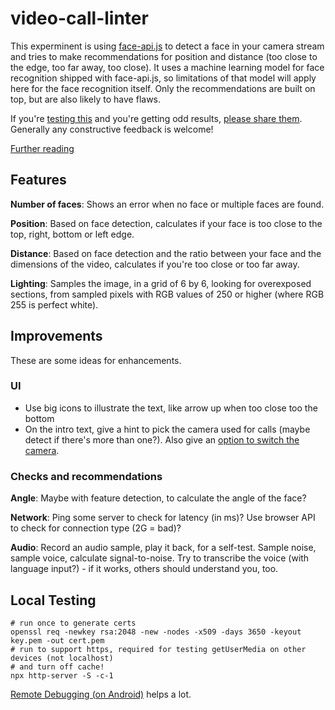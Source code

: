 # video-call-linter

This experminent is using [face-api.js](https://github.com/justadudewhohacks/face-api.js) to detect a face in your camera stream and tries to make recommendations for position and distance (too close to the edge, too far away, too close). It uses a machine learning model for face recognition shipped with face-api.js, so limitations of that model will apply here for the face recognition itself. Only the recommendations are built on top, but are also likely to have flaws.

If you're [testing this](https://jzaefferer.github.io/video-call-linter/) and you're getting odd results, [please share them](https://github.com/jzaefferer/video-call-linter/issues/new). Generally any constructive feedback is welcome!

[Further reading](https://joerns-recurse-ideas.glitch.me/#video-call-linter)

## Features

**Number of faces**: Shows an error when no face or multiple faces are found.

**Position**: Based on face detection, calculates if your face is too close to the top, right, bottom or left edge.

**Distance**: Based on face detection and the ratio between your face and the dimensions of the video, calculates if you're too close or too far away.

**Lighting**: Samples the image, in a grid of 6 by 6, looking for overexposed sections, from sampled pixels with RGB values of 250 or higher (where RGB 255 is perfect white).

## Improvements

These are some ideas for enhancements.

### UI

- Use big icons to illustrate the text, like arrow up when too close too the bottom
- On the intro text, give a hint to pick the camera used for calls (maybe detect if there's more than one?). Also give an [option to switch the camera](https://h3manth.com/new/blog/2018/switch-cameras-getusermedia/).

### Checks and recommendations

**Angle**: Maybe with feature detection, to calculate the angle of the face?

**Network**: Ping some server to check for latency (in ms)? Use browser API to check for connection type (2G = bad)?

**Audio**: Record an audio sample, play it back, for a self-test. Sample noise, sample voice, calculate signal-to-noise. Try to transcribe the voice (with language input?) - if it works, others should understand you, too.

## Local Testing

```
# run once to generate certs
openssl req -newkey rsa:2048 -new -nodes -x509 -days 3650 -keyout key.pem -out cert.pem
# run to support https, required for testing getUserMedia on other devices (not localhost)
# and turn off cache!
npx http-server -S -c-1
```

[Remote Debugging (on Android)](https://developers.google.com/web/tools/chrome-devtools/remote-debugging) helps a lot.
